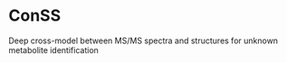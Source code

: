 # ConSS
Deep cross-model between MS/MS spectra and structures for unknown metabolite identification

